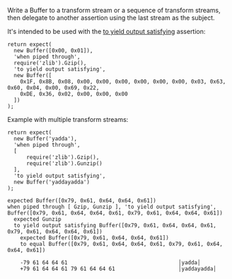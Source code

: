 Write a Buffer to a transform stream or a sequence of transform streams,
then delegate to another assertion using the last stream as the subject.

It's intended to be used with the [to yield output satisfying](to-yield-output-satisfying/) assertion:

```js#async:true
return expect(
  new Buffer([0x00, 0x01]),
  'when piped through',
  require('zlib').Gzip(),
  'to yield output satisfying',
  new Buffer([
    0x1F, 0x8B, 0x08, 0x00, 0x00, 0x00, 0x00, 0x00, 0x00, 0x03, 0x63, 0x60, 0x04, 0x00, 0x69, 0x22,
    0xDE, 0x36, 0x02, 0x00, 0x00, 0x00
  ])
);
```

Example with multiple transform streams:

```js#async:true
return expect(
  new Buffer('yadda'),
  'when piped through',
  [
      require('zlib').Gzip(),
      require('zlib').Gunzip()
  ],
  'to yield output satisfying',
  new Buffer('yaddayadda')
);
```

```output
expected Buffer([0x79, 0x61, 0x64, 0x64, 0x61])
when piped through [ Gzip, Gunzip ], 'to yield output satisfying', Buffer([0x79, 0x61, 0x64, 0x64, 0x61, 0x79, 0x61, 0x64, 0x64, 0x61])
  expected Gunzip
  to yield output satisfying Buffer([0x79, 0x61, 0x64, 0x64, 0x61, 0x79, 0x61, 0x64, 0x64, 0x61])
    expected Buffer([0x79, 0x61, 0x64, 0x64, 0x61])
    to equal Buffer([0x79, 0x61, 0x64, 0x64, 0x61, 0x79, 0x61, 0x64, 0x64, 0x61])

    -79 61 64 64 61                                   │yadda│
    +79 61 64 64 61 79 61 64 64 61                    │yaddayadda│
```
